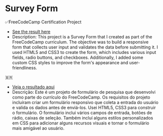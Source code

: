 # Survey Form
 ✅FreeCodeCamp Certification Project
- [See the result here](https://viniciusluz99.github.io/Project-Survey-Form/)
- Description: This project is a Survey Form that I created as part of the FreeCodeCamp curriculum. The objective was to build a responsive form that collects user input and validates the data before submitting it. I used HTML5 and CSS3 to create the form, which includes various input fields, radio buttons, and checkboxes. Additionally, I added some custom CSS styles to improve the form's appearance and user-friendliness.

:brazil:
- [Veja o resultado aqui](https://viniciusluz99.github.io/Project-Survey-Form/)
- Descrição: Este é um projeto de formulário de pesquisa que desenvolvi como parte do currículo do FreeCodeCamp. Os requisitos do projeto incluíram criar um formulário responsivo que coleta a entrada do usuário e valida os dados antes de enviá-los. Usei HTML5, CSS3 para construir o formulário. O formulário inclui vários campos de entrada, botões de rádio, caixas de seleção. Também incluí alguns estilos personalizados em CSS para adicionar alguns recursos visuais e tornar o formulário mais amigável ao usuário.
